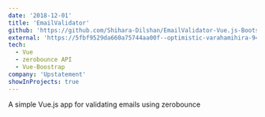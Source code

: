 ```yaml
---
date: '2018-12-01'
title: 'EmailValidator'
github: 'https://github.com/Shihara-Dilshan/EmailValidator-Vue.js-BootstrapVue'
external: 'https://5fbf9529da660a75744aa00f--optimistic-varahamihira-94eae2.netlify.app/'
tech:
  - Vue
  - zerobounce API
  - Vue-Boostrap
company: 'Upstatement'
showInProjects: true
---
```


A simple Vue.js app for validating emails using zerobounce
